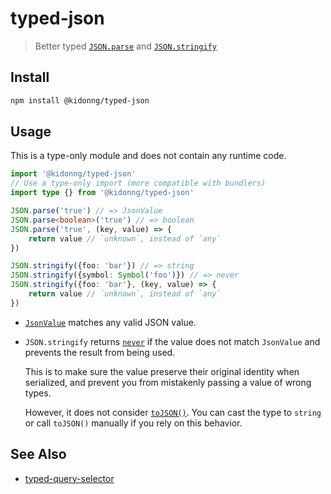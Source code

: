 # typed-json

> Better typed [`JSON.parse`](https://developer.mozilla.org/docs/Web/JavaScript/Reference/Global_Objects/JSON/parse) and [`JSON.stringify`](https://developer.mozilla.org/docs/Web/JavaScript/Reference/Global_Objects/JSON/stringify)

## Install

```sh
npm install @kidonng/typed-json
```

## Usage

This is a type-only module and does not contain any runtime code.

```ts
import '@kidonng/typed-json'
// Use a type-only import (more compatible with bundlers)
import type {} from '@kidonng/typed-json'

JSON.parse('true') // => JsonValue
JSON.parse<boolean>('true') // => boolean
JSON.parse('true', (key, value) => {
	return value // `unknown`, instead of `any`
})

JSON.stringify({foo: 'bar'}) // => string
JSON.stringify({symbol: Symbol('foo')}) // => never
JSON.stringify({foo: 'bar'}, (key, value) => {
	return value // `unknown`, instead of `any`
})
```

- [`JsonValue`](https://github.com/sindresorhus/type-fest/blob/96bf69d14834bb7d2450e276f8199fbb69e3642c/source/basic.d.ts#L45) matches any valid JSON value.
- `JSON.stringify` returns [`never`](https://www.typescriptlang.org/docs/handbook/2/functions.html#never) if the value does not match `JsonValue` and prevents the result from being used.

  This is to make sure the value preserve their original identity when serialized, and prevent you from mistakenly passing a value of wrong types.

  However, it does not consider [`toJSON()`](https://developer.mozilla.org/docs/Web/JavaScript/Reference/Global_Objects/JSON/stringify#tojson_behavior). You can cast the type to `string` or call `toJSON()` manually if you rely on this behavior.

## See Also

- [typed-query-selector](https://github.com/g-plane/typed-query-selector)
